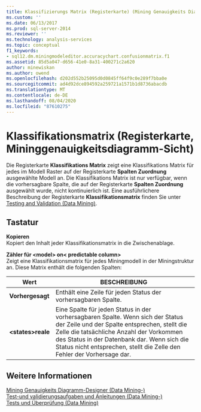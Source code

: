 ```yaml
---
title: Klassifizierungs Matrix (Registerkarte) (Mining Genauigkeits Diagramm Sicht) | Microsoft-Dokumentation
ms.custom: ''
ms.date: 06/13/2017
ms.prod: sql-server-2014
ms.reviewer: ''
ms.technology: analysis-services
ms.topic: conceptual
f1_keywords:
- sql12.dm.miningmodeleditor.accuracychart.confusionmatrix.f1
ms.assetid: 85d5a047-d656-41e0-8a31-400271c2a620
author: minewiskan
ms.author: owend
ms.openlocfilehash: d202d552b25095d0d0845ff64f9c0e289f7bba0e
ms.sourcegitcommit: ad4d92dce894592a259721a1571b1d8736abacdb
ms.translationtype: MT
ms.contentlocale: de-DE
ms.lasthandoff: 08/04/2020
ms.locfileid: "87610275"
---
```

# <a name="classification-matrix-tab-mining-accuracy-chart-view"></a>Klassifikationsmatrix (Registerkarte, Mininggenauigkeitsdiagramm-Sicht)
  Die Registerkarte **Klassifikations Matrix** zeigt eine Klassifikations Matrix für jedes im Modell Raster auf der Registerkarte **Spalten Zuordnung** ausgewählte Modell an. Die Klassifikations Matrix ist nur verfügbar, wenn die vorhersagbare Spalte, die auf der Registerkarte **Spalten Zuordnung** ausgewählt wurde, nicht kontinuierlich ist. Eine ausführlichere Beschreibung der Registerkarte **Klassifikationsmatrix** finden Sie unter [Testing and Validation &#40;Data Mining&#41;](data-mining/testing-and-validation-data-mining.md).  
  
## <a name="options"></a>Tastatur  
 **Kopieren**  
 Kopiert den Inhalt jeder Klassifikationsmatrix in die Zwischenablage.  
  
 **Zähler für \<model> on\< predictable column>**  
 Zeigt eine Klassifikationsmatrix für jedes Miningmodell in der Miningstruktur an. Diese Matrix enthält die folgenden Spalten:  
  
|Wert|BESCHREIBUNG|  
|-----------|-----------------|  
|**Vorhergesagt**|Enthält eine Zeile für jeden Status der vorhersagbaren Spalte.|  
|**\<states>reale**|Eine Spalte für jeden Status in der vorhersagbaren Spalte. Wenn sich der Status der Zeile und der Spalte entsprechen, stellt die Zelle die tatsächliche Anzahl der Vorkommen des Status in der Datenbank dar. Wenn sich die Status nicht entsprechen, stellt die Zelle den Fehler der Vorhersage dar.|  
  
## <a name="see-also"></a>Weitere Informationen  
 [Mining Genauigkeits Diagramm-Designer &#40;Data Mining-&#41;](mining-accuracy-chart-designer-data-mining.md)   
 [Test-und validierungsaufgaben und Anleitungen &#40;Data Mining-&#41;](data-mining/testing-and-validation-tasks-and-how-tos-data-mining.md)   
 [Tests und Überprüfung &#40;Data Mining&#41;](data-mining/testing-and-validation-data-mining.md)  
  
  
